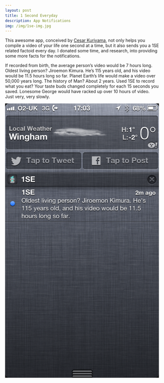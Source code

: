 ```yaml
---
layout: post
title: 1 Second Everyday
description: App Notifications
img: /img/1se-img.jpg
---
```


This awesome app, conceived by [Cesar Kuriyama](http://www.cesarkuriyama.com/), not only helps you compile a video of your life one second at a time, but it also sends you a 1SE related factoid every day. I donated some time, and research, into providing some more facts for the notifications.

If recorded from birth, the average person’s video would be 7 hours long.
Oldest living person? Jiroemon Kimura. He’s 115 years old, and his video would be 11.5 hours long so far.
Planet Earth’s life would make a video over 50,000 years long. The history of Man? About 2 years.
Used 1SE to record what you eat? Your taste buds changed completely for each 15 seconds you saved.
Lonesome George would have racked up over 10 hours of video. Just very, very slowly.

<img src="/img/1se-notification-screenshot.png">
 